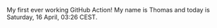 My first ever working GitHub Action!
My name is Thomas and today is Saturday, 16 April, 03:26 CEST. 
